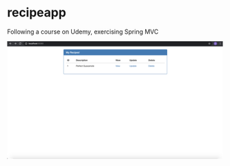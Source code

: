 # recipeapp
Following a course on Udemy, exercising Spring MVC


![alt text](https://github.com/geodan89/recipeapp/blob/master/Screenshot%202020-05-06%20at%2021.39.23.png)

